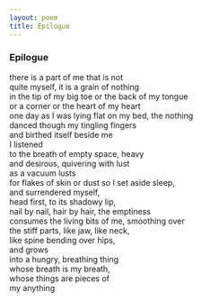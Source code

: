 ```yaml
---
layout: poem
title: Epilogue
---
```


### Epilogue

there is a part of me that is not  
quite myself, it is a grain of nothing  
in the tip of my big toe or the back of my tongue  
or a corner or the heart of my heart  
one day as I was lying flat on my bed, the nothing  
danced though my tingling fingers  
and birthed itself beside me  
I listened  
to the breath of empty space, heavy  
and desirous, quivering with lust  
as a vacuum lusts  
for flakes of skin or dust 
so I set aside sleep,  
and surrendered myself,   
head first, to its shadowy lip,  
nail by nail, hair by hair, the emptiness  
consumes the living bits of me, smoothing over  
the stiff parts, like jaw, like neck,  
like spine bending over hips,  
and grows  
into a hungry, breathing thing  
whose breath is my breath,  
whose things are pieces of  
my anything  
